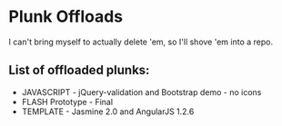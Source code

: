 # Plunk Offloads
I can't bring myself to actually delete 'em, so I'll shove 'em into a repo.

## List of offloaded plunks:
* JAVASCRIPT - jQuery-validation and Bootstrap demo - no icons
* FLASH Prototype - Final
* TEMPLATE - Jasmine 2.0 and AngularJS 1.2.6